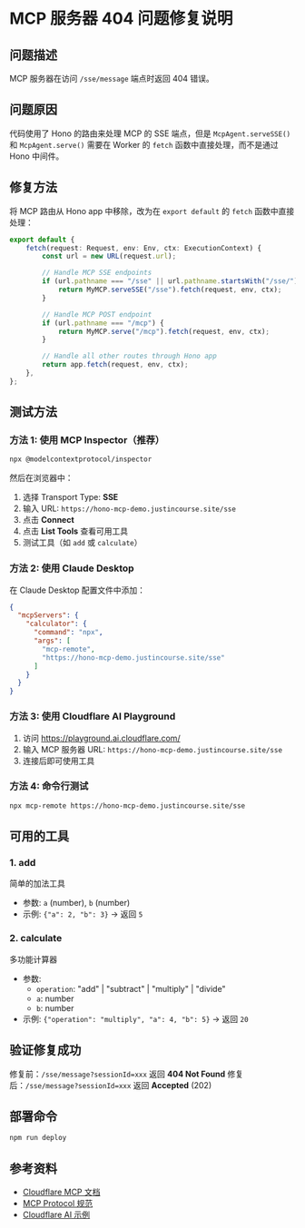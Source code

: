 # MCP 服务器 404 问题修复说明

## 问题描述
MCP 服务器在访问 `/sse/message` 端点时返回 404 错误。

## 问题原因
代码使用了 Hono 的路由来处理 MCP 的 SSE 端点，但是 `McpAgent.serveSSE()` 和 `McpAgent.serve()` 需要在 Worker 的 `fetch` 函数中直接处理，而不是通过 Hono 中间件。

## 修复方法
将 MCP 路由从 Hono app 中移除，改为在 `export default` 的 `fetch` 函数中直接处理：

```typescript
export default {
	fetch(request: Request, env: Env, ctx: ExecutionContext) {
		const url = new URL(request.url);

		// Handle MCP SSE endpoints
		if (url.pathname === "/sse" || url.pathname.startsWith("/sse/")) {
			return MyMCP.serveSSE("/sse").fetch(request, env, ctx);
		}

		// Handle MCP POST endpoint
		if (url.pathname === "/mcp") {
			return MyMCP.serve("/mcp").fetch(request, env, ctx);
		}

		// Handle all other routes through Hono app
		return app.fetch(request, env, ctx);
	},
};
```

## 测试方法

### 方法 1: 使用 MCP Inspector（推荐）
```bash
npx @modelcontextprotocol/inspector
```
然后在浏览器中：
1. 选择 Transport Type: **SSE**
2. 输入 URL: `https://hono-mcp-demo.justincourse.site/sse`
3. 点击 **Connect**
4. 点击 **List Tools** 查看可用工具
5. 测试工具（如 `add` 或 `calculate`）

### 方法 2: 使用 Claude Desktop
在 Claude Desktop 配置文件中添加：
```json
{
  "mcpServers": {
    "calculator": {
      "command": "npx",
      "args": [
        "mcp-remote",
        "https://hono-mcp-demo.justincourse.site/sse"
      ]
    }
  }
}
```

### 方法 3: 使用 Cloudflare AI Playground
1. 访问 https://playground.ai.cloudflare.com/
2. 输入 MCP 服务器 URL: `https://hono-mcp-demo.justincourse.site/sse`
3. 连接后即可使用工具

### 方法 4: 命令行测试
```bash
npx mcp-remote https://hono-mcp-demo.justincourse.site/sse
```

## 可用的工具

### 1. add
简单的加法工具
- 参数: `a` (number), `b` (number)
- 示例: `{"a": 2, "b": 3}` → 返回 `5`

### 2. calculate
多功能计算器
- 参数:
  - `operation`: "add" | "subtract" | "multiply" | "divide"
  - `a`: number
  - `b`: number
- 示例: `{"operation": "multiply", "a": 4, "b": 5}` → 返回 `20`

## 验证修复成功
修复前：`/sse/message?sessionId=xxx` 返回 **404 Not Found**
修复后：`/sse/message?sessionId=xxx` 返回 **Accepted** (202)

## 部署命令
```bash
npm run deploy
```

## 参考资料
- [Cloudflare MCP 文档](https://developers.cloudflare.com/agents/model-context-protocol/)
- [MCP Protocol 规范](https://modelcontextprotocol.io/)
- [Cloudflare AI 示例](https://github.com/cloudflare/ai/tree/main/demos/remote-mcp-authless)
